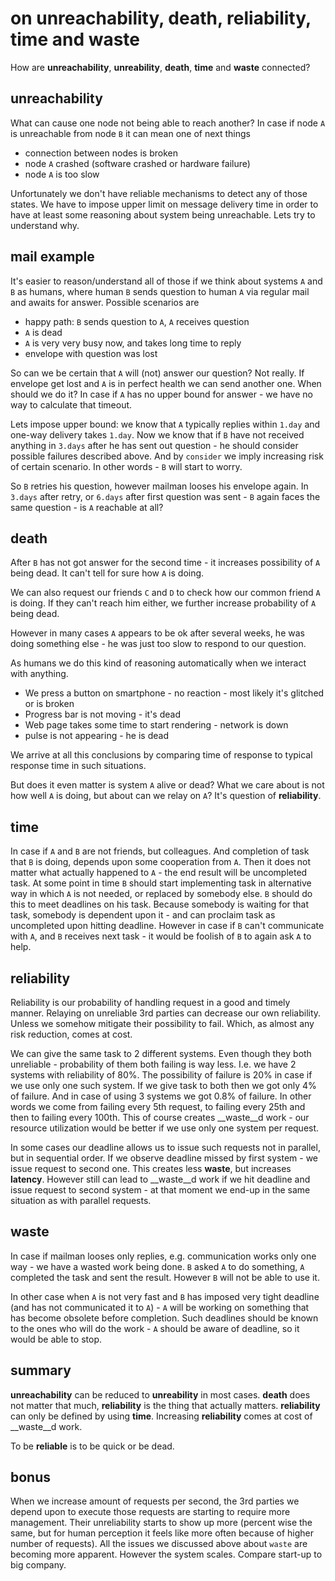 # on unreachability, death, reliability, time and waste #
How are __unreachability__, __unreability__, __death__, __time__ and __waste__ connected?

## unreachability ##
What can cause one node not being able to reach another?
In case if node `A` is unreachable from node `B` it can mean one of next things

- connection between nodes is broken
- node `A` crashed (software crashed or hardware failure)
- node `A` is too slow

Unfortunately we don't have reliable mechanisms to detect any of those states.
We have to impose upper limit on message delivery time in order to have at least some reasoning about system being unreachable.
Lets try to understand why.

## mail example ##
It's easier to reason/understand all of those if we think about systems `A` and `B` as humans, where human `B` sends question to human `A` via regular mail and awaits for answer.
Possible scenarios are

- happy path: `B` sends question to `A`, `A` receives question
- `A` is dead
- `A` is very very busy now, and takes long time to reply
- envelope with question was lost

So can we be certain that `A` will (not) answer our question? Not really.
If envelope get lost and `A` is in perfect health we can send another one. When should we do it?
In case if `A` has no upper bound for answer - we have no way to calculate that timeout.

Lets impose upper bound: we  know that `A` typically replies within `1.day` and one-way delivery takes `1.day`.
Now we know that if `B` have not received anything in `3.days` after he has sent out question - he should consider possible failures described above.
And by `consider` we imply increasing risk of certain scenario. In other words - `B` will start to worry.

So `B` retries his question, however mailman looses his envelope again. In `3.days` after retry, or `6.days` after first question was sent - `B` again faces the same question - is `A` reachable at all?

## death ##
After `B` has not got answer for the second time - it increases possibility of `A` being dead.
It can't tell for sure how `A` is doing.

We can also request our friends `C` and `D` to check how our common friend `A` is doing.
If they can't reach him either, we further increase probability of `A` being dead.

However in many cases `A` appears to be ok after several weeks, he was doing something else - he was just too slow to respond to our question.

As humans we do this kind of reasoning automatically when we interact with anything.
- We press a button on smartphone - no reaction - most likely it's glitched or is broken
- Progress bar is not moving - it's dead
- Web page takes some time to start rendering - network is down
- pulse is not appearing - he is dead

We arrive at all this conclusions by comparing time of response to typical response time in such situations.

But does it even matter is system `A` alive or dead?
What we care about is not how well `A` is doing, but about can we relay on `A`?
It's question of __reliability__.

## time ##
In case if `A` and `B` are not friends, but colleagues. And completion of task that `B` is doing, depends upon some cooperation from `A`.
Then it does not matter what actually happened to `A` - the end result will be uncompleted task.
At some point in time `B` should start implementing task in alternative way in which `A` is not needed, or replaced by somebody else.
`B` should do this to meet deadlines on his task. Because somebody is waiting for that task, somebody is dependent upon it - and can proclaim task as uncompleted upon hitting deadline.
However in case if `B` can't communicate with `A`, and `B` receives next task - it would be foolish of `B` to again ask `A` to help.

## reliability ##
Reliability is our probability of handling request in a good and timely manner.
Relaying on unreliable 3rd parties can decrease our own reliability.
Unless we somehow mitigate their possibility to fail. Which, as almost any risk reduction, comes at cost.

We can give the same task to 2 different systems. Even though they both unreliable - probability of them both failing is way less.
I.e. we have 2 systems with reliability of 80%. The possibility of failure is 20% in case if we use only one such system. If we give task to both then we got only 4% of failure.
And in case of using 3 systems we got 0.8% of failure. In other words we come from failing every 5th request, to failing every 25th and then to failing every 100th.
This of course creates __waste__d work - our resource utilization would be better if we use only one system per request.

In some cases our deadline allows us to issue such requests not in parallel, but in sequential order.
If we observe deadline missed by first system - we issue request to second one. This creates less __waste__, but increases __latency__.
However still can lead to __waste__d work if we hit deadline and issue request to second system - at that moment we end-up in the same situation as with parallel requests.

## waste ##
In case if mailman looses only replies, e.g. communication works only one way - we have a wasted work being done.
`B` asked `A` to do something, `A` completed the task and sent the result. However `B` will not be able to use it.

In other case when `A` is not very fast and `B` has imposed very tight deadline (and has not communicated it to `A`) - `A` will be working on something that has become obsolete before completion.
Such deadlines should be known to the ones who will do the work - `A` should be aware of deadline, so it would be able to stop.

## summary ##
__unreachability__ can be reduced to __unreability__ in most cases.
__death__ does not matter that much, __reliability__ is the thing that actually matters.
__reliability__ can only be defined by using __time__.
Increasing __reliability__ comes at cost of __waste__d work.

To be __reliable__ is to be quick or be dead.

## bonus ##
When we increase amount of requests per second, the 3rd parties we depend upon  to execute those requests are starting to require more management. Their unreliability starts to show up more (percent wise the same, but for human perception it feels like more often because of higher number of requests). All the issues we discussed above about `waste` are becoming more apparent. However the system scales. Compare start-up to big company.
